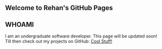 ## Welcome to Rehan's GitHub Pages

## WHOAMI
I am an undergraduate software developer. This page will be updated soon!  
Till then check out my projects on GitHub: [Cool Stuff!](https://github.com/rehanvipin)
